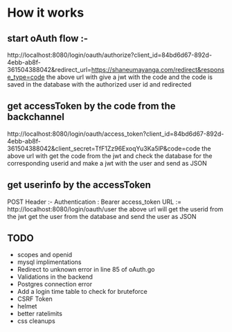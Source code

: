 # How it works


## start oAuth flow :-
http://localhost:8080/login/oauth/authorize?client_id=84bd6d67-892d-4ebb-ab8f-361504388042&redirect_url=https://shaneumayanga.com/redirect&response_type=code
 the above url with give a jwt with the code and the code is saved in the database with the authorized user id and redirected
## get accessToken by the code from the backchannel
 http://localhost:8080/login/oauth/access_token?client_id=84bd6d67-892d-4ebb-ab8f-361504388042&client_secret=TfF1Zz96ExoqYu3Ka5lP&code=code
 the above url with get the code from the jwt and check the database for the corresponding userid and make a jwt with the user and send as JSON
## get userinfo by the accessToken
 POST
 Header :- Authentication : Bearer access_token
 URL := http://localhost:8080/login/oauth/user
 the above url will get the userid from the jwt get the user from the database and send the user as JSON


 ## TODO

- scopes and openid
- mysql implimentations
- Redirect to unknown error in line 85 of oAuth.go
- Validations in the backend
- Postgres connection error
- Add a login time table to check for bruteforce
- CSRF Token
- helmet
- better ratelimits
- css cleanups